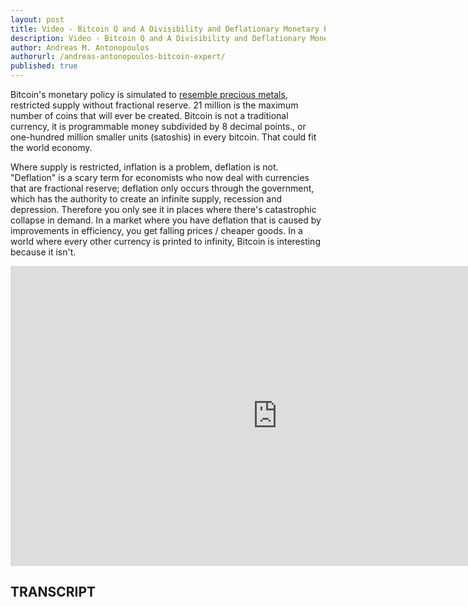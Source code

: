 ```yaml
---
layout: post
title: Video - Bitcoin Q and A Divisibility and Deflationary Monetary Policy
description: Video - Bitcoin Q and A Divisibility and Deflationary Monetary Policy
author: Andreas M. Antonopoulos
authorurl: /andreas-antonopoulos-bitcoin-expert/
published: true
---
```


<p>Bitcoin's monetary policy is simulated to <a href="/whats-good-with-bitcoin/">resemble precious metals</a>, restricted supply without fractional reserve. 21 million is the maximum number of coins that will ever be created. Bitcoin is not a traditional currency, it is programmable money subdivided by 8 decimal points., or one-hundred million smaller units (satoshis) in every bitcoin. That could fit the world economy. </p>

<p>Where supply is restricted, inflation is a problem, deflation is not. "Deflation" is a scary term for economists who now deal with currencies that are fractional reserve; deflation only occurs through the government, which has the authority to create an infinite supply, recession and depression. Therefore you only see it in places where there's catastrophic collapse in demand. In a market where you have deflation that is caused by improvements in efficiency, you get falling prices / cheaper goods. In a world where every other currency is printed to infinity, Bitcoin is interesting because it isn't.</p>

<center><iframe width="854" height="480" src="https://www.youtube.com/embed/xhLgxX_wU6E?list=PLPQwGV1aLnTsHvzevl9BAUlfsfwFfU7aP" frameborder="0" allowfullscreen></iframe></center>

<h2>TRANSCRIPT</h2>
